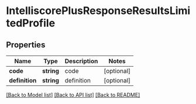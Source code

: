 # IntelliscorePlusResponseResultsLimitedProfile

## Properties
Name | Type | Description | Notes
------------ | ------------- | ------------- | -------------
**code** | **string** | code | [optional] 
**definition** | **string** | definition | [optional] 

[[Back to Model list]](../README.md#documentation-for-models) [[Back to API list]](../README.md#documentation-for-api-endpoints) [[Back to README]](../README.md)


